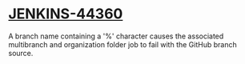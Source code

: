 # [JENKINS-44360](https://issues.jenkins-ci.org/browse/JENKINS-44360)

A branch name containing a '%' character causes the associated multibranch
and organization folder job to fail with the GitHub branch source.
